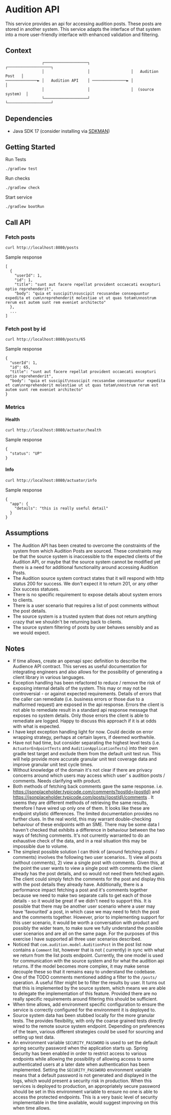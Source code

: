 # Audition API

This service provides an api for accessing audition posts. These posts are stored in another system. This service
adapts the interface of that system into a more user-friendly interface with enhanced validation and filtering.

## Context

                    ┌───────────────────┐                  ┌───────────────────┐
                    │                   │                  │   Audition Post   │
    ──────────────► │   Audition API    │ ───────────────► │                   │
                    │                   │                  │  (source system)  │
                    └───────────────────┘                  └───────────────────┘

## Dependencies

* Java SDK 17 (consider installing via [SDKMAN](https://sdkman.io/))

## Getting Started

Run Tests

    ./gradlew test

Run checks

    ./gradlew check

Start service

    ./gradlew bootRun

## Call API

### Fetch posts

    curl http://localhost:8080/posts

Sample response

    [
      {
        "userId": 1,
        "id": 1,
        "title": "sunt aut facere repellat provident occaecati excepturi optio reprehenderit",
        "body": "quia et suscipit\nsuscipit recusandae consequuntur expedita et cum\nreprehenderit molestiae ut ut quas totam\nnostrum rerum est autem sunt rem eveniet architecto"
      },
      ...
    ]

### Fetch post by id

    curl http://localhost:8080/posts/65

Sample response

    {
      "userId": 1,
      "id": 65,
      "title": "sunt aut facere repellat provident occaecati excepturi optio reprehenderit",
      "body": "quia et suscipit\nsuscipit recusandae consequuntur expedita et cum\nreprehenderit molestiae ut ut quas totam\nnostrum rerum est autem sunt rem eveniet architecto"
    }

### Metrics

#### Health

    curl http://localhost:8080/actuator/health

Sample response

    {
      "status": "UP"
    }

#### Info

    curl http://localhost:8080/actuator/info

Sample response

    {
      "app": {
        "details": "this is really useful detail"
      }
    }

## Assumptions

* The Audition API has been created to overcome the constraints of the system from which Audition Posts are sourced.
  These constraints may be that the source system is inaccessible to the expected clients of the Audition API, or maybe
  that the source system cannot be modified yet there is a need for additional functionality around accessing Audition
  Posts.
* The Audition source system contract states that it will respond with http status 200 for success. We don't expect it
  to return 201, or any other 2xx success statuses.
* There is no specific requirement to expose details about system errors to clients.
* There is a user scenario that requires a list of post comments without the post details.
* The source system is a trusted system that does not return anything crazy that we shouldn't be returning back to
  clients.
* The source system filtering of posts by user behaves sensibly and as we would expect.

## Notes

* If time allows, create an openapi spec definition to describe the Audience API contract. This serves as useful
  documentation for integrating engineers and also allows for the possibility of generating a client library in various
  languages.
* Exception handling has been refactored to reduce / remove the risk of exposing internal details of the system. This
  may or may not be controversial - or against expected requirements. Details of errors that the caller can remediate
  (i.e. business errors or those due to a malformed request) are exposed in the api response. Errors the client is not
  able to remediate result in a standard api response message that exposes no system details. Only those errors the
  client is able to remediate are logged. Happy to discuss this approach if it is at odds with what is expected.
* I have kept exception handling light for now. Could decide on error wrapping strategy, perhaps at certain layers, if
  deemed worthwhile.
* Have not had time, but consider separating the highest level tests (i.e. `ActuatorEndpointTests` and
  `AuditionApplicationTests`) into their own gradle test target and exclude them from the default unit test run. This
  will help provide more accurate granular unit test coverage data and improve granular unit test cycle times.
* Without knowledge of the domain it's not clear if there are privacy concerns around which users may access which user'
  s audition posts / comments. Needs clarifying with product.
* Both methods of fetching back comments gave the same response.
  i.e. https://jsonplaceholder.typicode.com/comments?postId={postId}
  and https://jsonplaceholder.typicode.com/posts/{postId}/comments . It seems they are different methods of retrieving
  the same results, therefore I have wired up only one of them. It looks like these are endpoint stylistic differences.
  The limited documentation provides no further clues. In the real world, this may warrant double-checking behaviour of
  these endpoints with an SME. There may be some data I haven't checked that exhibits a difference in behaviour between
  the two ways of fetching comments. It's not currently warranted to do an exhaustive check of the data, and in a
  real situation this may be impossible due to volume.
* The simplest possible solution I can think of (around fetching posts / comments) involves the following two user
  scenarios.. 1) view all posts (without comments), 2) view a single post with comments. Given this, at the point the
  user wants to view a single post with comments the client already has the post details, and so would not need them
  fetched again. The client could simply fetch the comments for the post and display this with the post details they
  already have. Additionally, there is a performance impact fetching a post and it's comments together because we need
  to make two separate calls to get each of those details - so it would be great if we didn't need to support this. It
  is possible that there may be another user scenario where a user may have 'favourited' a post, in which case we may
  need to fetch the post and the comments together. However, prior to implementing support for this user scenario, it
  would be worth a conversation with product and possibly the wider team, to make sure we fully understand the possible
  user scenarios and are all on the same page. For the purposes of this exercise I have supported all three user
  scenarios described.
* Noticed that `com.audition.model.AuditionPost` in the post list now contains a `Comment` list, however that is not (
  currently) in sync with what we return from the list posts endpoint. Currently, the one model is used for
  communication with the source system and for what the audition api returns. If the model becomes more complex, it may
  make sense decouple these so that it remains easy to understand the codebase.
* One of the TODO comments mentioned adding a filter to the `/posts/` operation. A useful filter might be to filter
  the results by user. It turns out that this is implemented by the source system, which means we are able to delegate
  the implementation of this feature. Provided there are no really specific requirements around filtering this should be
  sufficient.
* When time allows, add environment specific configuration to ensure the service is correctly configured for the
  environment it is deployed to.
* Source system data has been stubbed locally for the more granular tests. The provides flexibility, with only the
  coarse grained tests directly wired to the remote source system endpoint. Depending on preferences of the team,
  various different strategies could be used for sourcing and setting up test data.
* An environment variable `SECURITY_PASSWORD` is used to set the default spring security password when the application
  starts up. Spring Security has been enabled in order to restrict access to various endpoints while allowing the
  possibility of allowing access to some authenticated users at a later date when authentication has been implemented.
  Setting the `SECURITY_PASSWORD` environment variable means that a default password is not generated and displayed in
  the logs, which would present a security risk in production. When this services is deployed to production, an
  appropriately secure password should be set in this environment variable to ensure no one is able to access the
  protected endpoints. This is a very basic level of security implementable in the time available, would suggest
  improving on this when time allows.
